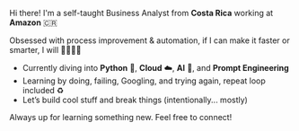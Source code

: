 Hi there! I'm a self-taught Business Analyst from **Costa Rica** working at **Amazon** 🇨🇷  

Obsessed with process improvement & automation, if I can make it faster or smarter, I will 💁🏻‍♀️✨

- Currently diving into **Python** 🐍, **Cloud** ☁️, **AI** 🤖, and **Prompt Engineering**
- Learning by doing, failing, Googling, and trying again, repeat loop included ♻️
- Let’s build cool stuff and break things (intentionally... mostly)

Always up for learning something new. Feel free to connect!
